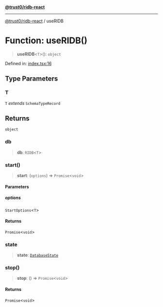 [**@trust0/ridb-react**](../README.md)

***

[@trust0/ridb-react](../README.md) / useRIDB

# Function: useRIDB()

> **useRIDB**\<`T`\>(): `object`

Defined in: [index.tsx:16](https://github.com/trust0-project/RIDB/blob/4b79ddca2ee05b225072db9bc2dce55017bb2d2e/packages/ridb-react/src/index.tsx#L16)

## Type Parameters

### T

`T` *extends* `SchemaTypeRecord`

## Returns

`object`

### db

> **db**: `RIDB`\<`T`\>

### start()

> **start**: (`options`) => `Promise`\<`void`\>

#### Parameters

##### options

`StartOptions`\<`T`\>

#### Returns

`Promise`\<`void`\>

### state

> **state**: [`DatabaseState`](../type-aliases/DatabaseState.md)

### stop()

> **stop**: () => `Promise`\<`void`\>

#### Returns

`Promise`\<`void`\>
